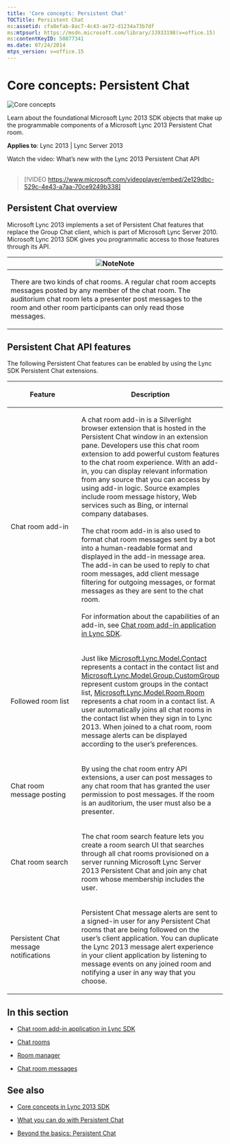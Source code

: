 ```yaml
---
title: 'Core concepts: Persistent Chat'
TOCTitle: Persistent Chat
ms:assetid: cfa8efab-8ac7-4c43-ae72-d1234a73b7df
ms:mtpsurl: https://msdn.microsoft.com/library/JJ933198(v=office.15)
ms:contentKeyID: 50877341
ms.date: 07/24/2014
mtps_version: v=office.15
---
```


# Core concepts: Persistent Chat

![Core concepts](images/JJ933133.mod_icon_CoreConcepts_long(Office.15).png "Core concepts")

Learn about the foundational Microsoft Lync 2013 SDK objects that make up the programmable components of a Microsoft Lync 2013 Persistent Chat room.


**Applies to**: Lync 2013 | Lync Server 2013

<div class="caption">
Watch the video: What’s new with the Lync 2013 Persistent Chat API
</div>
<br />

> [!VIDEO https://www.microsoft.com/videoplayer/embed/2e129dbc-529c-4e43-a7aa-70ce9249b338]


## Persistent Chat overview

Microsoft Lync 2013 implements a set of Persistent Chat features that replace the Group Chat client, which is part of Microsoft Lync Server 2010. Microsoft Lync 2013 SDK gives you programmatic access to those features through its API.

<table>
<colgroup>
<col style="width: 100%" />
</colgroup>
<thead>
<tr class="header">
<th><img src="images/JJ933112.alert_note(Office.15).gif" title="Note" alt="Note" /><strong>Note</strong></th>
</tr>
</thead>
<tbody>
<tr class="odd">
<td><p>There are two kinds of chat rooms. A regular chat room accepts messages posted by any member of the chat room. The auditorium chat room lets a presenter post messages to the room and other room participants can only read those messages.</p></td>
</tr>
</tbody>
</table>

## Persistent Chat API features

The following Persistent Chat features can be enabled by using the Lync SDK Persistent Chat extensions.

<table>
<colgroup>
<col style="width: 50%" />
<col style="width: 50%" />
</colgroup>
<thead>
<tr class="header">
<th><p>Feature</p></th>
<th><p>Description</p></th>
</tr>
</thead>
<tbody>
<tr class="odd">
<td><p>Chat room add-in</p></td>
<td><p>A chat room add-in is a Silverlight browser extension that is hosted in the Persistent Chat window in an extension pane. Developers use this chat room extension to add powerful custom features to the chat room experience. With an add-in, you can display relevant information from any source that you can access by using add-in logic. Source examples include room message history, Web services such as Bing, or internal company databases.<br />
<br />
The chat room add-in is also used to format chat room messages sent by a bot into a human-readable format and displayed in the add-in message area. The add-in can be used to reply to chat room messages, add client message filtering for outgoing messages, or format messages as they are sent to the chat room.<br />
<br />
For information about the capabilities of an add-in, see <a href="chat-room-add-in-application-in-lync-sdk.md">Chat room add-in application in Lync SDK</a>.</p>
<p></p>
<p></p></td>
</tr>
<tr class="even">
<td><p>Followed room list</p></td>
<td><p>Just like <a href="https://msdn.microsoft.com/library/jj266463(v=office.15)">Microsoft.Lync.Model.Contact</a> represents a contact in the contact list and <a href="https://msdn.microsoft.com/library/jj277245(v=office.15)">Microsoft.Lync.Model.Group.CustomGroup</a> represent custom groups in the contact list, <a href="https://msdn.microsoft.com/library/jj266467(v=office.15)">Microsoft.Lync.Model.Room.Room</a> represents a chat room in a contact list. A user automatically joins all chat rooms in the contact list when they sign in to Lync 2013. When joined to a chat room, room message alerts can be displayed according to the user’s preferences.</p></td>
</tr>
<tr class="odd">
<td><p>Chat room message posting</p></td>
<td><p>By using the chat room entry API extensions, a user can post messages to any chat room that has granted the user permission to post messages. If the room is an auditorium, the user must also be a presenter.</p></td>
</tr>
<tr class="even">
<td><p>Chat room search</p></td>
<td><p>The chat room search feature lets you create a room search UI that searches through all chat rooms provisioned on a server running Microsoft Lync Server 2013 Persistent Chat and join any chat room whose membership includes the user.</p></td>
</tr>
<tr class="odd">
<td><p>Persistent Chat message notifications</p></td>
<td><p>Persistent Chat message alerts are sent to a signed-in user for any Persistent Chat rooms that are being followed on the user’s client application. You can duplicate the Lync 2013 message alert experience in your client application by listening to message events on any joined room and notifying a user in any way that you choose.</p></td>
</tr>
</tbody>
</table>

## In this section

  - [Chat room add-in application in Lync SDK](chat-room-add-in-application-in-lync-sdk.md)

  - [Chat rooms](chat-rooms.md)

  - [Room manager](room-manager.md)

  - [Chat room messages](chat-room-messages.md)

## See also

  - [Core concepts in Lync 2013 SDK](core-concepts-in-lync-2013-sdk.md)

  - [What you can do with Persistent Chat](what-you-can-do-with-persistent-chat.md)

  - [Beyond the basics: Persistent Chat](beyond-the-basics-persistent-chat.md)

